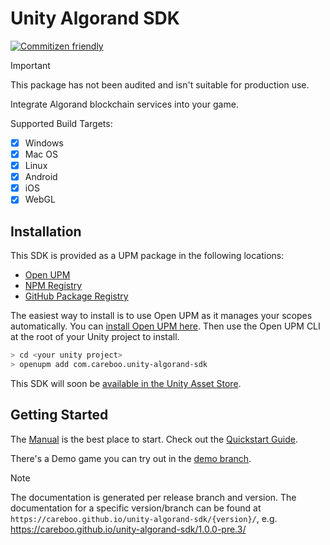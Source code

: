 Unity Algorand SDK
==================
[![Commitizen friendly](https://img.shields.io/badge/commitizen-friendly-brightgreen.svg)](http://commitizen.github.io/cz-cli/)

> [!Important]
> This package has not been audited and isn't suitable for production use.

Integrate Algorand blockchain services into your game.

Supported Build Targets:
- [x] Windows
- [x] Mac OS
- [x] Linux
- [x] Android
- [x] iOS
- [x] WebGL

Installation
------------

This SDK is provided as a UPM package in the following locations:
- [Open UPM](https://openupm.com/packages/com.careboo.unity-algorand-sdk)
- [NPM Registry](https://www.npmjs.com/package/com.careboo.unity-algorand-sdk)
- [GitHub Package Registry](https://github.com/CareBoo/unity-algorand-sdk/packages/894742)

The easiest way to install is to use Open UPM as it manages your scopes automatically.
You can [install Open UPM here](https://openupm.com/docs/getting-started.html).
Then use the Open UPM CLI at the root of your Unity project to install.

```sh
> cd <your unity project>
> openupm add com.careboo.unity-algorand-sdk
```

This SDK will soon be [available in the Unity Asset Store](https://u3d.as/2GBr).

Getting Started
---------------

The [Manual](https://careboo.github.io/unity-algorand-sdk/main/) is the best place to start.
Check out the [Quickstart Guide](https://careboo.github.io/unity-algorand-sdk/main/manual/quickstart.html).

There's a Demo game you can try out in the [demo branch](https://github.com/CareBoo/unity-algorand-sdk/tree/demo).

> [!Note]
> The documentation is generated per release branch and version. The documentation for a specific version/branch
> can be found at `https://careboo.github.io/unity-algorand-sdk/{version}/`, e.g.
> https://careboo.github.io/unity-algorand-sdk/1.0.0-pre.3/

